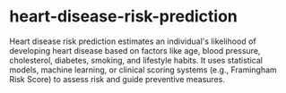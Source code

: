 # heart-disease-risk-prediction
Heart disease risk prediction estimates an individual's likelihood of developing heart disease based on factors like age, blood pressure, cholesterol, diabetes, smoking, and lifestyle habits. It uses statistical models, machine learning, or clinical scoring systems (e.g., Framingham Risk Score) to assess risk and guide preventive measures.
